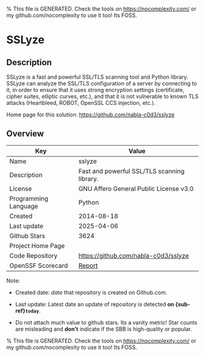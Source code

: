 
% This file is GENERATED. Check the tools on https://nocomplexity.com/ or my github.com/nocomplexity to use it too! Its FOSS. 

# SSLyze

## Description 

SSLyze is a fast and powerful SSL/TLS scanning tool and Python library. SSLyze can analyze the SSL/TLS configuration of a server by connecting to it, in order to ensure that it uses strong encryption settings (certificate, cipher suites, elliptic curves, etc.), and that it is not vulnerable to known TLS attacks (Heartbleed, ROBOT, OpenSSL CCS injection, etc.).

Home page for this solution: https://github.com/nabla-c0d3/sslyze 

## Overview 

| Key | Value |
| --- | --- |
| Name | sslyze |
| Description | Fast and powerful SSL/TLS scanning library. |
| License | GNU Affero General Public License v3.0 |
| Programming Language | Python |
| Created | 2014-08-18 |
| Last update | 2025-04-06 |
| Github Stars | 3624 |
| Project Home Page |  |
| Code Repository | https://github.com/nabla-c0d3/sslyze |
| OpenSSF Scorecard | [Report](https://securityscorecards.dev/viewer/?uri=github.com/nabla-c0d3/sslyze) |

Note:
 - Created date: *date* that repository is created on Github.com. 

- Last update: Latest date an update of repository is detected **on {sub-ref}`today`**. 

- Do not attach much value to github stars. Its a vanity metric! Star counts are misleading and 
**don't** indicate if the SBB is high-quality or popular.

% This file is GENERATED. Check the tools on https://nocomplexity.com/ or my github.com/nocomplexity to use it too! Its FOSS. 

